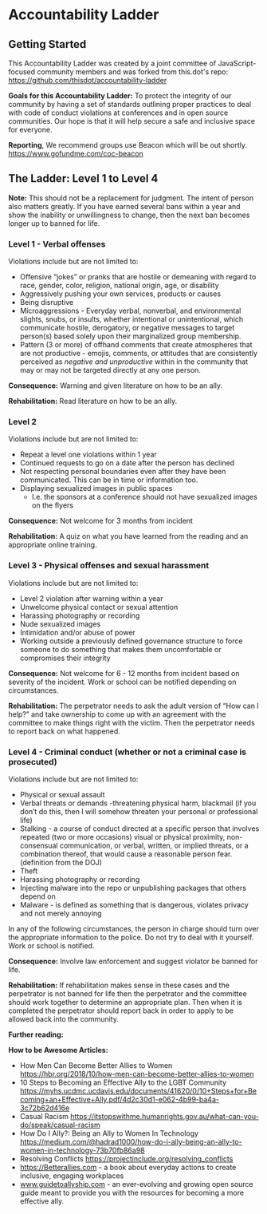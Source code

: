 # Accountability Ladder

## Getting Started

This Accountability Ladder was created by a joint committee of JavaScript-focused community members and was forked from this.dot's repo: https://github.com/thisdot/accountability-ladder 

**Goals for this Accountability Ladder:** To protect the integrity of our community by having a set of standards outlining proper practices to deal with code of conduct violations at conferences and in open source communities.  Our hope is that it will help secure a safe and inclusive space for everyone.

**Reporting**, We recommend groups use Beacon which will be out shortly. https://www.gofundme.com/coc-beacon


## The Ladder: Level 1 to Level 4

**Note:** This should not be a replacement for judgment. The intent of person also matters greatly.  If you have earned several bans within a year and show the inability or unwillingness to change, then the next ban becomes longer up to banned for life.  

### Level 1 - Verbal offenses
Violations include but are not limited to:

- Offensive “jokes” or pranks that are hostile or demeaning with regard to race, gender, color, religion, national origin, age, or disability 
- Aggressively pushing your own services, products or causes 
- Being disruptive 
- Microaggressions - Everyday verbal, nonverbal, and environmental slights, snubs, or insults, whether intentional or unintentional, which communicate hostile, derogatory, or negative messages to target person(s) based solely upon their marginalized group membership. 
- Pattern (3 or more) of offhand comments that create atmospheres that are not productive - emojis, comments, or attitudes that are consistently perceived as *negative and unproductive* within in the community that may or may not be targeted directly at any one person. 

**Consequence:** Warning and given literature on how to be an ally. 

**Rehabilitation:** Read literature on how to be an ally.  

### Level 2
Violations include but are not limited to:

- Repeat a level one violations within 1 year 
- Continued requests to go on a date after the person has declined
- Not respecting personal boundaries even after they have been communicated.  This can be in time or information too.   
- Displaying sexualized images in public spaces 
  - I.e. the sponsors at a conference should not have sexualized images on the flyers 

**Consequence:** Not welcome for 3 months from incident

**Rehabilitation:** A quiz on what you have learned from the reading and an appropriate online training. 

### Level 3 - Physical offenses and sexual harassment 
Violations include but are not limited to:

- Level 2 violation after warning within a year
- Unwelcome physical contact or sexual attention
- Harassing photography or recording 
- Nude sexualized images 
- Intimidation and/or abuse of power 
- Working outside a previously defined governance structure to force someone to do something that makes them uncomfortable or compromises their integrity 


**Consequence:** Not welcome for 6 - 12 months from incident based on severity of the incident.  Work or school can be notified depending on circumstances.  

**Rehabilitation:** The perpetrator needs to ask the adult version of “How can I help?” and take ownership to come up with an agreement with the committee to make things right with the victim.  Then the perpetrator needs to report back on what happened.   


### Level 4 - Criminal conduct (whether or not a criminal case is prosecuted)
Violations include but are not limited to:

- Physical or sexual assault 
- Verbal threats or demands -threatening physical harm, blackmail (if you don’t do this, then I will somehow threaten your personal or professional life) 
- Stalking - a course of conduct directed at a specific person that involves repeated (two or more occasions) visual or physical proximity, non-consensual communication, or verbal, written, or implied threats, or a combination thereof, that would cause a reasonable person fear. (definition from the DOJ)
- Theft
- Harassing photography or recording
- Injecting malware into the repo or unpublishing packages that others depend on
- Malware - is defined as something that is dangerous, violates privacy and not merely annoying 

In any of the following circumstances, the person in charge should turn over the appropriate information to the police.  Do not try to deal with it yourself.  Work or school is notified.  

**Consequence:** Involve law enforcement and suggest violator be banned for life.

**Rehabilitation:**  If rehabilitation makes sense in these cases and the perpetrator is not banned for life then the perpetrator and the committee should work together to determine an appropriate plan.  Then when it is completed the perpetrator should report back in order to apply to be allowed back into the community.  

**Further reading:**

**How to be Awesome Articles:**

- How Men Can Become Better Allies to Women  https://hbr.org/2018/10/how-men-can-become-better-allies-to-women 
- 10 Steps to Becoming an Effective Ally to the LGBT Community  https://myhs.ucdmc.ucdavis.edu/documents/41620/0/10+Steps+for+Becoming+an+Effective+Ally.pdf/4d2c30d1-e062-4b99-ba4a-3c72b62d416e  
- Casual Racism    https://itstopswithme.humanrights.gov.au/what-can-you-do/speak/casual-racism  
- How Do I Ally?: Being an Ally to Women In Technology   https://medium.com/@hadrad1000/how-do-i-ally-being-an-ally-to-women-in-technology-73b70fb86a98 
- Resolving Conflicts  https://projectinclude.org/resolving_conflicts
- https://Betterallies.com - a book about everyday actions to create inclusive, engaging workplaces
- www.guidetoallyship.com - an ever-evolving and growing open source guide meant to provide you with the resources for becoming a more effective ally.
